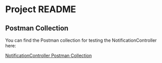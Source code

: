 
# Project README

## Postman Collection

You can find the Postman collection for testing the NotificationController here:

[NotificationController Postman Collection](NotificationControllerCollection.json)

